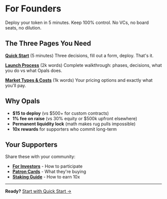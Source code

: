 # For Founders

Deploy your token in 5 minutes. Keep 100% control. No VCs, no board seats, no dilution.

## The Three Pages You Need

**[Quick Start](./quick-start.md)** (5 minutes)
Three decisions, fill out a form, deploy. That's it.

**[Launch Process](./launch-process.md)** (2k words)
Complete walkthrough: phases, decisions, what you do vs what Opals does.

**[Market Types & Costs](./pricing-and-economics.md)** (1k words)
Your pricing options and exactly what you'll pay.

## Why Opals

- **$15 to deploy** (vs $500+ for custom contracts)
- **1% fee on raise** (vs 30% equity or $500k upfront elsewhere)
- **Permanent liquidity lock** (math makes rug pulls impossible)
- **10x rewards** for supporters who commit long-term

## Your Supporters

Share these with your community:

- **[For Investors](../for-investors/README.md)** - How to participate
- **[Patron Cards](../for-investors/understanding-patron-cards.md)** - What they're buying
- **[Staking Guide](../for-investors/staking-rewards-guide.md)** - How to earn 10x

---

**Ready?** [Start with Quick Start →](./quick-start.md)
